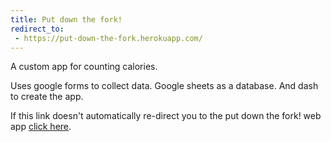 ```yaml
---
title: Put down the fork!
redirect_to:
 - https://put-down-the-fork.herokuapp.com/
---
```


A custom app for counting calories.

Uses google forms to collect data. Google sheets as a database. And dash to create the app.

If this link doesn't automatically re-direct you to the put down the fork! web app [click here](https://put-down-the-fork.herokuapp.com/). 